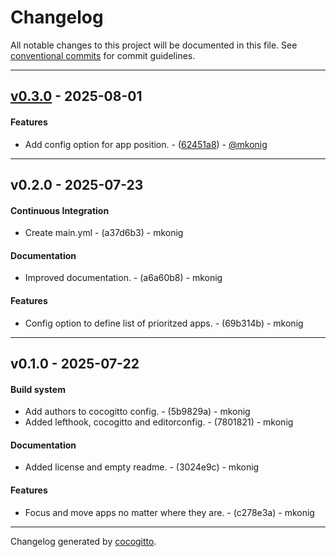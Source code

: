 # Changelog
All notable changes to this project will be documented in this file. See [conventional commits](https://www.conventionalcommits.org/) for commit guidelines.

- - -
## [v0.3.0](https://github.com/mkonig/focus_move_app/compare/62451a899131d1fef2d4939bd5afd1bd6c349659..v0.3.0) - 2025-08-01
#### Features
- Add config option for app position. - ([62451a8](https://github.com/mkonig/focus_move_app/commit/62451a899131d1fef2d4939bd5afd1bd6c349659)) - [@mkonig](https://github.com/mkonig)

- - -

## v0.2.0 - 2025-07-23
#### Continuous Integration
- Create main.yml - (a37d6b3) - mkonig
#### Documentation
- Improved documentation. - (a6a60b8) - mkonig
#### Features
- Config option to define list of prioritzed apps. - (69b314b) - mkonig

- - -

## v0.1.0 - 2025-07-22
#### Build system
- Add authors to cocogitto config. - (5b9829a) - mkonig
- Added lefthook, cocogitto and editorconfig. - (7801821) - mkonig
#### Documentation
- Added license and empty readme. - (3024e9c) - mkonig
#### Features
- Focus and move apps no matter where they are. - (c278e3a) - mkonig

- - -

Changelog generated by [cocogitto](https://github.com/cocogitto/cocogitto).